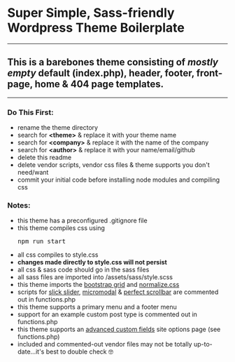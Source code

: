 # Super Simple, Sass-friendly Wordpress Theme Boilerplate
---
## This is a barebones theme consisting of *mostly empty* default (index.php), header, footer, front-page, home & 404 page templates.

---
### Do This First:
- rename the theme directory 
- search for __\<theme\>__ & replace it with your theme name
- search for __\<company\>__ & replace it with the name of the company
- search for __\<author\>__ & replace it with your name/email/github
- delete this readme
- delete vendor scripts, vendor css files & theme supports you don't need/want
- commit your initial code before installing node modules and compiling css

### Notes:
- this theme has a preconfigured .gitignore file
- this theme compiles css using <pre>npm run start</pre>
- all css compiles to style.css
- __changes made directly to style.css will not persist__
- all css & sass code should go in the sass files
- all sass files are imported into /assets/sass/style.scss
- this theme imports the [bootstrap grid](https://github.com/twbs/bootstrap/blob/main/dist/css/bootstrap-grid.min.css) and [normalize.css](https://necolas.github.io/normalize.css/)
- scripts for [slick slider](https://kenwheeler.github.io/slick/), [micromodal](https://micromodal.now.sh) & [perfect scrollbar](https://github.com/mdbootstrap/perfect-scrollbar) are commented out in functions.php
- this theme supports a primary menu and a footer menu 
- support for an example custom post type is commented out in functions.php
- this theme supports an [advanced custom fields](https://www.advancedcustomfields.com) site options page (see functions.php)
- included and commented-out vendor files may not be totally up-to-date...it's best to double check 🤓